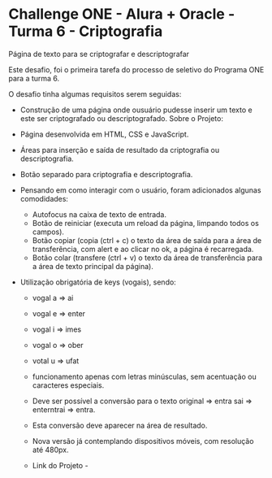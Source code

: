 # Challenge ONE - Alura + Oracle - Turma 6 - Criptografia
Página de texto para se criptografar e descriptografar

Este desafio, foi o primeira tarefa do processo de seletivo do Programa ONE para a turma 6.

O desafio tinha algumas requisitos serem seguidas:
- Construção de uma página onde ousuário pudesse inserir um texto e este ser criptografado ou descriptografado.
Sobre o Projeto:
- Página desenvolvida em HTML, CSS e JavaScript.
- Áreas para inserção e saída de resultado da criptografia ou descriptografia.
- Botão separado para criptografia e descriptografia.
- Pensando em como interagir com o usuário, foram adicionados algunas comodidades:
  - Autofocus na caixa de texto de entrada.
  - Botão de reiniciar (executa um reload da página, limpando todos os campos).
  - Botão copiar (copia (ctrl + c) o texto da área de saída para a área de transferência, com alert e ao clicar no ok, a página é recarregada.
  - Botão colar (transfere (ctrl + v) o texto da área de transferência para a área de texto principal da página). 

- Utilização obrigatória de keys (vogais), sendo:
  - vogal a => ai
  - vogal e => enter
  - vogal i => imes
  - vogal o => ober
  - votal u => ufat
  - funcionamento apenas com letras minúsculas, sem acentuação ou caracteres especiais.
  - Deve ser possível a conversão para o texto original => entra  sai => enterntrai  => entra.
  - Esta conversão deve aparecer na área de resultado.
  
  - Nova versão já contemplando dispositivos móveis, com resolução até 480px.

  - Link do Projeto - 

